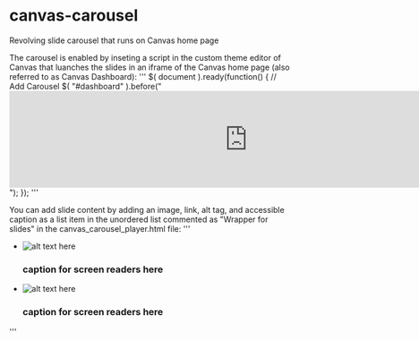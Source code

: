# canvas-carousel
Revolving slide carousel that runs on Canvas home page

The carousel is enabled by inseting a script in the custom theme editor of Canvas that luanches the slides in an iframe of the Canvas home page (also referred to as Canvas Dashboard):
'''
$( document ).ready(function() {
  // Add Carousel
  $( "#dashboard" ).before("<iframe src='https://path_to_your_carousel' width='850' height='173' frameBorder='0' role='complementary' ></iframe>");
});
'''

You can add slide content by adding an image, link, alt tag, and accessible caption as a list item in the unordered list commented as "Wrapper for slides" in the canvas_carousel_player.html file:
'''
<!-- Wrapper for slides -->
  <ul class="carousel-inner hidden-xs">
    <!-- first slide -->
    <li class="item active"> <img src="https://some_image.gif" alt="alt text here" onclick="window.open('http://some_url')">
      <h3 class="carousel-caption sr-only" id="carousel-caption1">caption for screen readers here</h3>
    </li>
    <!-- second slide -->
    <li class="item active"> <img src="https://some_image.gif" alt="alt text here" onclick="window.open('http://some_url')">
      <h3 class="carousel-caption sr-only" id="carousel-caption1">caption for screen readers here</h3>
    </li>
  </ul>
  '''
